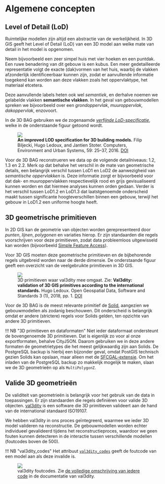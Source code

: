 # Algemene concepten

## Level of Detail (LoD)

Ruimtelijke modellen zijn altijd een abstractie van de werkelijkheid. In 3D GIS geeft het Level of Detail (LoD) van een 3D model aan welke mate van detail in het model is opgenomen.

Neem bijvoorbeeld een zeer simpel huis met vier hoeken en een puntdak. Een ruwe benadering van dit gebouw is een kubus. Een meer gedetailleerde representatie volgt de exacte (dak)vormen van het huis, waarbij de vlakken afzonderlijk identificeerbaar kunnen zijn, zodat er aanvullende informatie toegekend kan worden aan deze vlakken zoals het oppervlaktype, het materiaal etcetera.

Deze aanvullende labels heten ook wel *semantiek*, en derhalve noemen we gelabelde vlakken **semantische vlakken**. In het geval van gebouwmodellen spreken we bijvoorbeeld over een *grondoppervlak*, *muuroppervlak*, *dakoppervlak*, enzovoort.

In de 3D BAG gebruiken we de zogenaamde [*verfijnde LoD-specificatie*](http://doi.org/10.1016/j.compenvurbsys.2016.04.005), welke in de onderstaande figuur getoond wordt.

<figure>
  <img src="https://3d.bk.tudelft.nl/lod/lodtud.png" />
  <figcaption><b>An improved LOD specification for 3D building models.</b> Filip Biljecki, Hugo Ledoux, and Jantien Stoter. Computers, Environment and Urban Systems, 59: 25–37, 2016. <a href="http://doi.org/10.1016/j.compenvurbsys.2016.04.005">DOI</a></figcaption>
</figure>

Voor de 3D BAG reconstrueren we data op de volgende detailniveaus: 1.2, 1.3 en 2.2. Merk op dat behalve het verschil in de mate van geometrische details, een belangrijk verschil tussen LoD1 en LoD2 de aanwezigheid van *semantische oppervlakken* is. Deze informatie zorgt er bijvoorbeeld voor dat dak- en muuroppervlakken respectievelijk rood en grijs gevisualiseerd kunnen worden en dat hiermee analyses kunnen orden gedaan. Verder is het verschil tussen LoD1.2 en LoD1.3 dat laatstgenoemde onderscheid maakt tussen significante hoogteverschillen binnen een gebouw, terwijl het gebouw in LoD1.2 een uniforme hoogte heeft.

<!-- difficulties of modelling buildings in diff lod-s -->

<!-- highest lod is not always the best -->

## 3D geometrische primitieven

In 2D GIS kan de geometrie van objecten worden gerepresenteerd door *punten*, *lijnen*, *polygonen* en variaties hierop. Er zijn standaarden die regels voorschrijven voor deze primitieven, zodat data probleemloos uitgewisseld kan worden (bijvoorbeeld [Simple Feature Access](https://www.ogc.org/standards/sfa)).

Voor 3D GIS moeten deze geometrische primitieven en de bijbehorende regels uitgebreid worden naar de derde dimensie. De onderstaande figuur geeft een overzicht van de veelgebruikte primitieven in 3D GIS.

<figure>
  <img src="https://val3dity.readthedocs.io/en/latest/_images/geomprimitives.svg" />
  <figcaption>3D primitieven waar val3dity mee omgaat. Zie: <b>Val3dity: validation of 3D GIS primitives according to the international standards.</b> Hugo Ledoux. Open Geospatial Data, Software and Standards 3 (1), 2018, pp. 1. <a href="http://dx.doi.org/10.1186/s40965-018-0043-x">DOI</a></figcaption>
</figure>

<!-- I am unsure if there is a proper Dutch translation for Solid -->

Voor de 3D BAG is de meest relevante primitief de [Solid](https://val3dity.readthedocs.io/en/latest/definitions/#solid), aangezien we gebouwmodellen als zodanig beschouwen. Dit onderscheid is belangrijk omdat er andere (strictere) regels voor Solids gelden, ten opzichte van andere 3D primitieven.

!!! NB "3D primitieven en dataformaten"
    Niet ieder dataformaat ondersteunt de bovengenoemde 3D primitieven. Dat is eigenlijk zo voor al onze exportformaten, behalve CityJSON. Daarom gebruiken we in deze andere formaten de geometrietypes die het meest gelijkwaardig zijn aan Solids. De PostgreSQL backup is hierbij een bijzonder geval, omdat PostGIS technisch gezien Solids kan opslaan, maar alleen met de [SFCGAL-extensie](http://www.sfcgal.org/). Om het inladen van de PostgreSQL backup zo makkelijk mogelijk te maken, slaan we de 3D geometrieën op als `MultiPolygonZ`.

## Valide 3D geometrieën

De validiteit van geometrieën is belangrijk voor het gebruik van de data in toepassingen. Er zijn standaarden die regels definiëren voor valide 3D objecten. [val3dity](https://val3dity.readthedocs.io/en/latest/) is een software die 3D primitieven valideert aan de hand van de international standaard ISO19107.

We hebben val3dity in ons proces geïntegreerd, waarmee we ieder 3D model valideren na reconstructie. De gebouwmodellen worden echter individueel gevalideerd tijdens het reconstructieproces, waardoor we geen fouten kunnen detecteren in de interactie tussen verschillende modellen (foutcodes boven de 500).

!!! NB "val3dity_codes"
    Het attribuut [`val3dity_codes`](attributes.md#val3dity_codes) geeft de foutcode van een model aan als deze invalide is.

<figure>
  <img src="https://val3dity.readthedocs.io/en/latest/_images/errorcodes.png" />
  <figcaption>val3dity foutcodes. Zie <a href="https://val3dity.readthedocs.io/en/latest/errors/">de volledige omschrijving van iedere code</a> in de documentatie van val3dity.</figcaption>
</figure>


